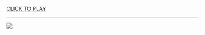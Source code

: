 
<a href="https://premium76.site?title=minecraft_free_unblocked_games&ref=13M">CLICK TO PLAY</a></h3>
<hr>

<a href="https://premium76.site?title=minecraft_free_unblocked_games&ref=13M"><img src="https://clearcache.store/games.png"></a>


